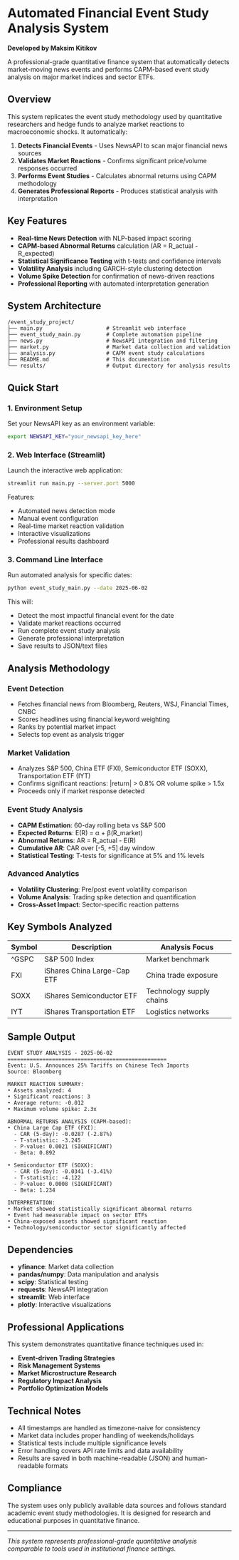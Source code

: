 # Automated Financial Event Study Analysis System

**Developed by Maksim Kitikov**

A professional-grade quantitative finance system that automatically detects market-moving news events and performs CAPM-based event study analysis on major market indices and sector ETFs.

## Overview

This system replicates the event study methodology used by quantitative researchers and hedge funds to analyze market reactions to macroeconomic shocks. It automatically:

1. **Detects Financial Events** - Uses NewsAPI to scan major financial news sources
2. **Validates Market Reactions** - Confirms significant price/volume responses occurred
3. **Performs Event Studies** - Calculates abnormal returns using CAPM methodology
4. **Generates Professional Reports** - Produces statistical analysis with interpretation

## Key Features

- **Real-time News Detection** with NLP-based impact scoring
- **CAPM-based Abnormal Returns** calculation (AR = R_actual - R_expected)
- **Statistical Significance Testing** with t-tests and confidence intervals
- **Volatility Analysis** including GARCH-style clustering detection
- **Volume Spike Detection** for confirmation of news-driven reactions
- **Professional Reporting** with automated interpretation generation

## System Architecture

```
/event_study_project/
├── main.py                    # Streamlit web interface
├── event_study_main.py        # Complete automation pipeline
├── news.py                    # NewsAPI integration and filtering
├── market.py                  # Market data collection and validation
├── analysis.py                # CAPM event study calculations
├── README.md                  # This documentation
└── results/                   # Output directory for analysis results
```

## Quick Start

### 1. Environment Setup

Set your NewsAPI key as an environment variable:
```bash
export NEWSAPI_KEY="your_newsapi_key_here"
```

### 2. Web Interface (Streamlit)

Launch the interactive web application:
```bash
streamlit run main.py --server.port 5000
```

Features:
- Automated news detection mode
- Manual event configuration
- Real-time market reaction validation
- Interactive visualizations
- Professional results dashboard

### 3. Command Line Interface

Run automated analysis for specific dates:
```bash
python event_study_main.py --date 2025-06-02
```

This will:
- Detect the most impactful financial event for the date
- Validate market reactions occurred
- Run complete event study analysis
- Generate professional interpretation
- Save results to JSON/text files

## Analysis Methodology

### Event Detection
- Fetches financial news from Bloomberg, Reuters, WSJ, Financial Times, CNBC
- Scores headlines using financial keyword weighting
- Ranks by potential market impact
- Selects top event as analysis trigger

### Market Validation
- Analyzes S&P 500, China ETF (FXI), Semiconductor ETF (SOXX), Transportation ETF (IYT)
- Confirms significant reactions: |return| > 0.8% OR volume spike > 1.5x
- Proceeds only if market response detected

### Event Study Analysis
- **CAPM Estimation**: 60-day rolling beta vs S&P 500
- **Expected Returns**: E(R) = α + β(R_market)
- **Abnormal Returns**: AR = R_actual - E(R)
- **Cumulative AR**: CAR over [-5, +5] day window
- **Statistical Testing**: T-tests for significance at 5% and 1% levels

### Advanced Analytics
- **Volatility Clustering**: Pre/post event volatility comparison
- **Volume Analysis**: Trading spike detection and quantification
- **Cross-Asset Impact**: Sector-specific reaction patterns

## Key Symbols Analyzed

| Symbol | Description | Analysis Focus |
|--------|-------------|----------------|
| ^GSPC | S&P 500 Index | Market benchmark |
| FXI | iShares China Large-Cap ETF | China trade exposure |
| SOXX | iShares Semiconductor ETF | Technology supply chains |
| IYT | iShares Transportation ETF | Logistics networks |

## Sample Output

```
EVENT STUDY ANALYSIS - 2025-06-02
==================================================
Event: U.S. Announces 25% Tariffs on Chinese Tech Imports
Source: Bloomberg

MARKET REACTION SUMMARY:
• Assets analyzed: 4
• Significant reactions: 3
• Average return: -0.012
• Maximum volume spike: 2.3x

ABNORMAL RETURNS ANALYSIS (CAPM-based):
• China Large Cap ETF (FXI):
  - CAR (5-day): -0.0287 (-2.87%)
  - T-statistic: -3.245
  - P-value: 0.0021 (SIGNIFICANT)
  - Beta: 0.892

• Semiconductor ETF (SOXX):
  - CAR (5-day): -0.0341 (-3.41%)
  - T-statistic: -4.122
  - P-value: 0.0008 (SIGNIFICANT)
  - Beta: 1.234

INTERPRETATION:
• Market showed statistically significant abnormal returns
• Event had measurable impact on sector ETFs
• China-exposed assets showed significant reaction
• Technology/semiconductor sector significantly affected
```

## Dependencies

- **yfinance**: Market data collection
- **pandas/numpy**: Data manipulation and analysis
- **scipy**: Statistical testing
- **requests**: NewsAPI integration
- **streamlit**: Web interface
- **plotly**: Interactive visualizations

## Professional Applications

This system demonstrates quantitative finance techniques used in:

- **Event-driven Trading Strategies**
- **Risk Management Systems**
- **Market Microstructure Research**
- **Regulatory Impact Analysis**
- **Portfolio Optimization Models**

## Technical Notes

- All timestamps are handled as timezone-naive for consistency
- Market data includes proper handling of weekends/holidays
- Statistical tests include multiple significance levels
- Error handling covers API rate limits and data availability
- Results are saved in both machine-readable (JSON) and human-readable formats

## Compliance

The system uses only publicly available data sources and follows standard academic event study methodologies. It is designed for research and educational purposes in quantitative finance.

---

*This system represents professional-grade quantitative analysis comparable to tools used in institutional finance settings.*